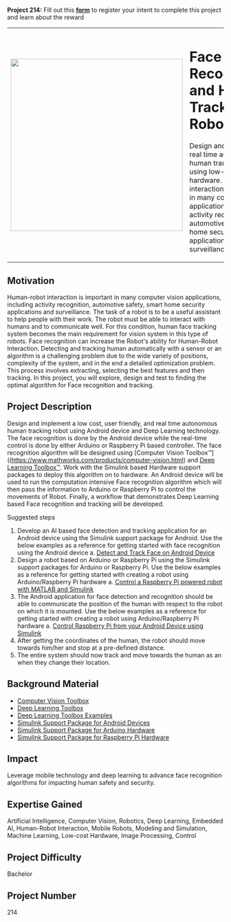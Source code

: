 **Project 214:** Fill out this <strong>[form](https://forms.office.com/Pages/ResponsePage.aspx?id=ETrdmUhDaESb3eUHKx3B5lOTzSa_A6lPqq2LJKzvpM5UMTBZRkc4UTRETjFERVRDWllQRE40OUFSQS4u)</strong> to  register your intent to complete this project and learn about the reward

<table>
<td><img src="https://gist.githubusercontent.com/robertogl/e0115dc303472a9cfd52bbbc8edb7665/raw/HumanTrackingRobot.png"  width=400 /></td>
<td><p><h1>Face Recognition and Human Tracking Robot</h1></p>
<p> Design and implement a real time autonomous human tracking robot using low-cost hardware. Human-robot interaction is important in many computer vision applications, including activity recognition, automotive safety, smart home security applications and surveillance.</p>
</table>

## Motivation

Human-robot interaction is important in many computer vision applications, including activity recognition, automotive safety, smart home security applications and surveillance. 
The task of a robot is to be a useful assistant to help people with their work. The robot must be able to interact with humans and to communicate well. For this condition, human face tracking system becomes the main requirement for vision system in this type of robots. Face recognition can increase the Robot's ability for Human-Robot Interaction. Detecting and tracking human automatically with a sensor or an algorithm is a challenging problem due to the wide variety of positions, complexity of the system, and in the end a detailed optimization problem. This process involves extracting, selecting the best features and then tracking. In this project, you will explore, design and test to finding the optimal algorithm for Face recognition and tracking.


## Project Description

Design and implement a low cost, user friendly, and real time autonomous human tracking robot using Android device and Deep Learning technology. The face recognition is done by the Android device while the real-time control is done by either Arduino or Raspberry Pi based controller. 
The face recognition algorithm will be designed using [Computer Vision Toolbox™]((https://www.mathworks.com/products/computer-vision.html) and [Deep Learning Toolbox™](https://www.mathworks.com/products/deep-learning.html).  Work with the Simulink based Hardware support packages to deploy this algorithm on to hardware. An Android device will be used to run the computation intensive Face recognition algorithm which will then pass the information to Arduino or Raspberry Pi to control the movements of Robot.  Finally, a workflow that demonstrates Deep Learning based Face recognition and tracking will be developed.

Suggested steps
1.	Develop an AI based face detection and tracking application for an Android device using the Simulink support package for Android. Use the below examples as a reference for getting started with face recognition using the Android device
a.	[Detect and Track Face on Android Device](https://www.mathworks.com/help/supportpkg/android/ref/detect-and-track-face-on-an-android-device.html)
2.	Design a robot based on Arduino or Raspberry Pi using the Simulink support packages for Arduino or Raspberry Pi. Use the below examples as a reference for getting started with creating a robot using Arduino/Raspberry Pi hardware
a.	[Control a Raspberry Pi powered robot with MATLAB and Simulink](https://www.mathworks.com/matlabcentral/fileexchange/47376-control-a-raspberry-pi-powered-robot-with-matlab-and-simulink)
3.	The Android application for face detection and recognition should be able to communicate the position of the human with respect to the robot on which it is mounted. Use the below examples as a reference for getting started with creating a robot using Arduino/Raspberry Pi hardware
a.	[Control Raspberry Pi from your Android Device using Simulink](https:\www.mathworks.com\matlabcentral\fileexchange\59204-control-raspberry-pi-from-your-android-device-using-simulink)
4.	After getting the coordinates of the human, the robot should move towards him/her and stop at a pre-defined distance.  
5.	The entire system should now track and move towards the human as an when they change their location. 


## Background Material

- [Computer Vision Toolbox](https://www.mathworks.com/products/computer-vision.html)
- [Deep Learning Toolbox](https://www.mathworks.com/products/deep-learning.html)
- [Deep Learning Toolbox Examples](https://www.mathworks.com/help/deeplearning/examples.html)
- [Simulink Support Package for Android Devices](https://www.mathworks.com/help/supportpkg/android/)
- [Simulink Support Package for Arduino Hardware](https://www.mathworks.com/hardware-support/arduino-simulink.html)
- [Simulink Support Package for Raspberry Pi Hardware](https://www.mathworks.com/hardware-support/raspberry-pi-simulink.html)


## Impact

Leverage mobile technology and deep learning to advance face recognition algorithms for impacting human safety and security.

## Expertise Gained 

Artificial Intelligence, Computer Vision, Robotics, Deep Learning, Embedded AI, Human-Robot Interaction, Mobile Robots, Modeling and Simulation, Machine Learning, Low-cost Hardware, Image Processing, Control


## Project Difficulty

Bachelor

## Project Number

214